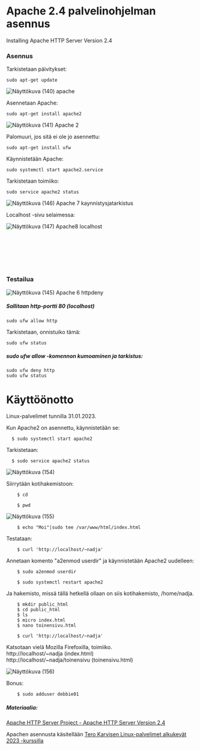 # Apache 2.4 palvelinohjelman asennus 

Installing Apache HTTP Server Version 2.4

### Asennus

Tarkistetaan päivitykset:  

    sudo apt-get update  
    
![Näyttökuva (140) apache](https://user-images.githubusercontent.com/118609353/215133885-125686e4-6c37-4763-9dcd-2e1db324db9f.png)

Asennetaan Apache:  

    sudo apt-get install apache2  
    
![Näyttökuva (141) Apache 2](https://user-images.githubusercontent.com/118609353/215134354-644f6649-a27b-4852-b7e8-943e9a810f98.png)

    
Palomuuri, jos sitä ei ole jo asennettu:  

    sudo apt-get install ufw
    
    
Käynnistetään Apache:  

    sudo systemctl start apache2.service
    
Tarkistetaan toimiiko:  

    sudo service apache2 status  
    
![Näyttökuva (146) Apache 7 kaynnistysjatarkistus](https://user-images.githubusercontent.com/118609353/215133585-83120211-8fe6-4f58-a64d-98405764505a.png)

    
Localhost -sivu selaimessa:  
    
    
    
![Näyttökuva (147) Apache8 localhost](https://user-images.githubusercontent.com/118609353/215133158-a5db380d-708f-440b-9131-dac91b14b6da.png)

    
<br></br>  
<br></br>  

### Testailua   

![Näyttökuva (145) Apache 6 httpdeny](https://user-images.githubusercontent.com/118609353/215134817-f9dfaa1f-82f5-4f0d-94aa-570018b01323.png)

##### Sallitaan http-portti 80 (localhost)

    sudo ufw allow http
    
Tarkistetaan, onnistuiko tämä:  

    sudo ufw status    
    
##### sudo ufw allow -komennon kumoaminen ja tarkistus:  

    sudo ufw deny http
    sudo ufw status

# Käyttöönotto  

Linux-palvelimet tunnilla 31.01.2023.  


Kun Apache2 on asennettu, käynnistetään se:  

      $ sudo systemctl start apache2  
      
Tarkistetaan:  

      $ sudo service apache2 status  
      

 ![Näyttökuva (154)](https://user-images.githubusercontent.com/118609353/215799847-d3cf079f-d43d-4526-b8f4-b5223b600a41.png)

Siirrytään kotihakemistoon:   

        $ cd  
        
        $ pwd
    
![Näyttökuva (155)](https://user-images.githubusercontent.com/118609353/215800969-dbd7bec1-cbe1-48a1-8ce0-8fbfe10cf6af.png)  

        $ echo "Moi"|sudo tee /var/www/html/index.html
        
 Testataan:  
  
        $ curl 'http://localhost/~nadja'  
        
Annetaan komento "a2enmod userdir" ja käynnistetään Apache2 uudelleen:  

        $ sudo a2enmod userdir  
        
        $ sudo systemctl restart apache2
        
Ja hakemisto, missä tällä hetkellä ollaan on siis kotihakemisto, /home/nadja. 

        $ mkdir public_html
        $ cd public_html
        $ ls
        $ micro index.html
        $ nano toinensivu.html
        
        $ curl 'http://localhost/~nadja' 
        
        
        
Katsotaan vielä Mozilla Firefoxilla, toimiiko.  
http://localhost/~nadja (index.html)  
http://localhost/~nadja/toinensivu (toinensivu.html)  

![Näyttökuva (156)](https://user-images.githubusercontent.com/118609353/215804575-7d51bc69-6c4b-4a22-92b0-9926adda6716.png)


Bonus: 

        $ sudo adduser debbie01


##### Materiaalia: 

[Apache HTTP Server Project - Apache HTTP Server Version 2.4](https://httpd.apache.org/docs/2.4/)  

Apachen asennusta käsitellään [Tero Karvisen Linux-palvelimet alkukevät 2023 -kurssilla](https://terokarvinen.com/2023/linux-palvelimet-2023-alkukevat/)

    
    
